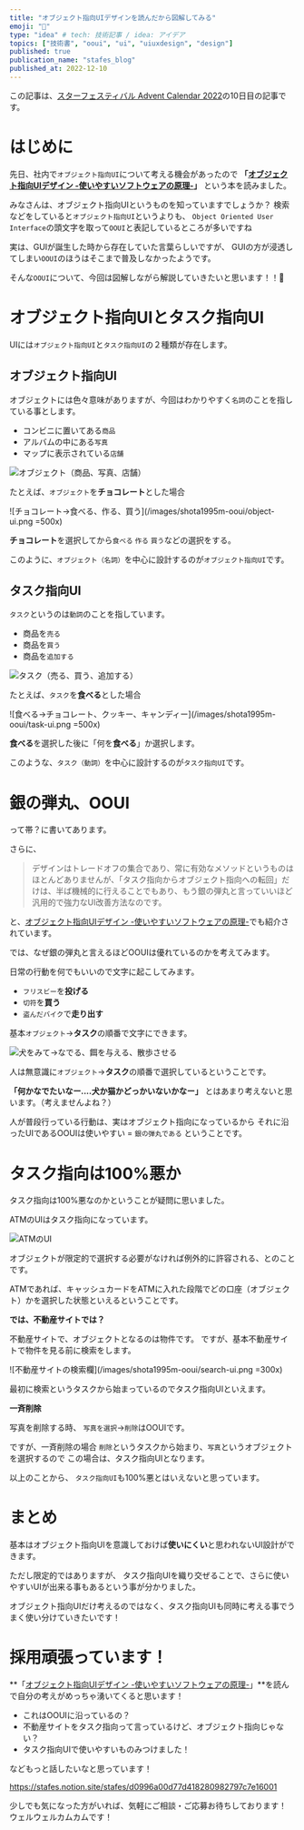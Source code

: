 ```yaml
---
title: "オブジェクト指向UIデザインを読んだから図解してみる"
emoji: "🎨"
type: "idea" # tech: 技術記事 / idea: アイデア
topics: ["技術書", "ooui", "ui", "uiuxdesign", "design"]
published: true
publication_name: "stafes_blog"
published_at: 2022-12-10
---
```


この記事は、[スターフェスティバル Advent Calendar 2022](https://qiita.com/advent-calendar/2022/stafes)の10日目の記事です。

# はじめに

先日、社内で`オブジェクト指向UI`について考える機会があったので **「[オブジェクト指向UIデザイン -使いやすいソフトウェアの原理-](https://www.sociomedia.co.jp/10046)」** という本を読みました。

みなさんは、オブジェクト指向UIというものを知っていますでしょうか？
検索などをしていると`オブジェクト指向UI`というよりも、
`Object Oriented User Interface`の頭文字を取って`OOUI`と表記しているところが多いですね

実は、GUIが誕生した時から存在していた言葉らしいですが、
GUIの方が浸透してしまい`OOUI`のほうはそこまで普及しなかったようです。

そんな`OOUI`について、今回は図解しながら解説していきたいと思います！！🙌

# オブジェクト指向UIとタスク指向UI

UIには`オブジェクト指向UI`と`タスク指向UI`の２種類が存在します。

## オブジェクト指向UI

オブジェクトには色々意味がありますが、今回はわかりやすく`名詞`のことを指している事とします。

- コンビニに置いてある`商品`
- アルバムの中にある`写真`
- マップに表示されている`店舗`

![オブジェクト（商品、写真、店舗）](/images/shota1995m-ooui/object.png)

たとえば、`オブジェクト`を**チョコレート**とした場合

![チョコレート→食べる、作る、買う](/images/shota1995m-ooui/object-ui.png =500x)

**チョコレート**を選択してから`食べる` `作る` `買う`などの選択をする。

このように、`オブジェクト（名詞）`を中心に設計するのが`オブジェクト指向UI`です。

## タスク指向UI

`タスク`というのは`動詞`のことを指しています。

- 商品を`売る`
- 商品を`買う`
- 商品を`追加する`

![タスク（売る、買う、追加する）](/images/shota1995m-ooui/task.png)


たとえば、`タスク`を**食べる**とした場合

![食べる→チョコレート、クッキー、キャンディー](/images/shota1995m-ooui/task-ui.png =500x)

**食べる**を選択した後に「何を**食べる**」か選択します。

このような、`タスク（動詞）`を中心に設計するのが`タスク指向UI`です。

# 銀の弾丸、OOUI

って帯？に書いてあります。

さらに、

> デザインはトレードオフの集合であり、常に有効なメソッドというものはほとんどありませんが、「タスク指向からオブジェクト指向への転回」だけは、半ば機械的に行えることでもあり、もう銀の弾丸と言っていいほど汎用的で強力なUI改善方法なのです。

と、[オブジェクト指向UIデザイン -使いやすいソフトウェアの原理-](https://www.sociomedia.co.jp/10046)でも紹介されています。

では、なぜ銀の弾丸と言えるほどOOUIは優れているのかを考えてみます。

日常の行動を何でもいいので文字に起こしてみます。

- `フリスビー`を**投げる**
- `切符`を**買う**
- `盗んだバイク`で**走り出す**

基本`オブジェクト`→**タスク**の順番で文字にできます。

![犬をみて→なでる、餌を与える、散歩させる](/images/shota1995m-ooui/dog-task.png)

人は無意識に`オブジェクト`→**タスク**の順番で選択しているということです。

**「何かなでたいなー....犬か猫かどっかいないかなー」**
とはあまり考えないと思います。（考えませんよね？）

人が普段行っている行動は、実はオブジェクト指向になっているから
それに沿ったUIであるOOUIは使いやすい = `銀の弾丸である` ということです。

# タスク指向は100%悪か

タスク指向は100%悪なのかということが疑問に思いました。

ATMのUIはタスク指向になっています。

![ATMのUI](/images/shota1995m-ooui/atm.png)

オブジェクトが限定的で選択する必要がなければ例外的に許容される、とのことです。

ATMであれば、キャッシュカードをATMに入れた段階でどの口座（オブジェクト）かを選択した状態といえるということです。


**では、不動産サイトでは？**

不動産サイトで、オブジェクトとなるのは物件です。
ですが、基本不動産サイトで物件を見る前に検索をします。

![不動産サイトの検索欄](/images/shota1995m-ooui/search-ui.png =300x)

最初に検索というタスクから始まっているのでタスク指向UIといえます。

**一斉削除**

写真を削除する時、
`写真を選択`→`削除`はOOUIです。

ですが、一斉削除の場合
`削除`というタスクから始まり、`写真`というオブジェクトを選択するので
この場合は、タスク指向UIとなります。

以上のことから、
`タスク指向UI`も100%悪とはいえないと思っています。

# まとめ

基本はオブジェクト指向UIを意識しておけば**使いにくい**と思われないUI設計ができます。

ただし限定的ではありますが、
タスク指向UIを織り交ぜることで、さらに使いやすいUIが出来る事もあるという事が分かりました。

オブジェクト指向UIだけ考えるのではなく、タスク指向UIも同時に考える事でうまく使い分けていきたいです！


# 採用頑張っています！

**「[オブジェクト指向UIデザイン -使いやすいソフトウェアの原理-](https://www.sociomedia.co.jp/10046)」**を読んで自分の考えがめっちゃ湧いてくると思います！

- これはOOUIに沿っているの？
- 不動産サイトをタスク指向って言っているけど、オブジェクト指向じゃない？
- タスク指向UIで使いやすいものみつけました！

などもっと話したいなと思っています！

https://stafes.notion.site/stafes/d0996a00d77d418280982797c7e16001

少しでも気になった方がいれば、気軽にご相談・ご応募お待ちしております！
ウェルウェルカムカムです！
